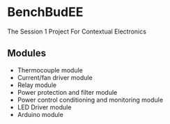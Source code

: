 BenchBudEE
==========

The Session 1 Project For Contextual Electronics

Modules
-------

- Thermocouple module
- Current/fan driver module
- Relay module
- Power protection and filter module
- Power control conditioning and monitoring module
- LED Driver module
- Arduino module

